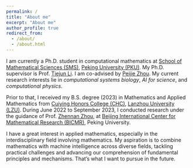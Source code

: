 ```yaml
---
permalink: /
title: "About me"
excerpt: "About me"
author_profile: true
redirect_from: 
  - /about/
  - /about.html
---
```


I am currently a Ph.D. student in computational mathematics at [School of Mathematical Sciences (SMS)](http://english.math.pku.edu.cn/), [Peking University (PKU)](https://english.pku.edu.cn/). My Ph.D. supervisor is Prof. [Tiejun Li](https://www.math.pku.edu.cn/teachers/litj/). I am co-advised by [Peijie Zhou](https://cliffzhou92.github.io/). My current research interests lie in *computational systems biology*, *AI for science*, and *computational physics*. 

Prior to that, I received my B.S. degree (2023) in Mathematics and Applied Mathematics from [Cuiying Honors College (CHC)](http://chc.lzu.edu.cn/About_us.htm), [Lanzhou University (LZU)](https://en.lzu.edu.cn/static/Overview/). During June 2022 to September 2023, I conducted research under the guidance of  Prof. [Zhennan Zhou](https://its.westlake.edu.cn/info/1108/2087.htm), at [Beijing International Center for Mathematical Research (BICMR)](https://bicmr.pku.edu.cn/), Peking University.

I have a great interest in applied mathematics, especially in the interdisciplinary field involving mathematics.  My aspiration is to combine mathematics with  machine intelligence  across diverse fields, tackling practical challenges and advancing our comprehension of fundamental principles and mechanisms. That’s what I want to pursue in the future. 

<script type="text/javascript" id="clustrmaps" src="//clustrmaps.com/map_v2.js?d=t_9Jh4tx9t-0rGCRbisirdbYPSh8djLHWa55wn7w308&cl=ffffff&w=a"></script>
